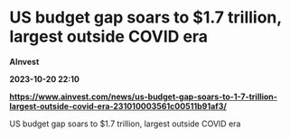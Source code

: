 # US budget gap soars to $1.7 trillion, largest outside COVID era
**AInvest**

**2023-10-20 22:10**

**https://www.ainvest.com/news/us-budget-gap-soars-to-1-7-trillion-largest-outside-covid-era-231010003561c00511b91af3/**

US budget gap soars to $1.7 trillion, largest outside COVID era